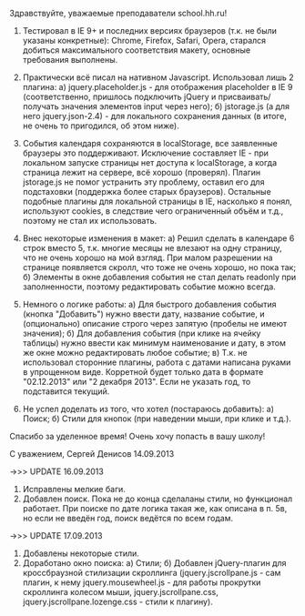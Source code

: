 Здравствуйте, уважаемые преподаватели school.hh.ru!

1) Тестировал в IE 9+ и последних версиях браузеров (т.к. не были указаны конкретные): Chrome, Firefox, Safari, Opera, старался добиться максимального соответствия макету, основные требования выполнены.

2) Практически всё писал на нативном Javascript. Использовал лишь 2 плагина:
а) jquery.placeholder.js - для отображения placeholder в IE 9 (соответственно, пришлось подключить jQuery и присваивать/получать значения элементов input через него);
б) jstorage.js (а для него jquery.json-2.4) - для локального сохранения данных (в итоге, не очень то пригодился, об этом ниже).

3) События календаря сохраняются в localStorage, все заявленные браузеры это поддерживают. Исключение составляет IE - при локальном запуске страницы нет доступа к localStorage, а когда страница лежит на сервере, всё хорошо (проверял). Плагин jstorage.js не помог устранить эту проблему, оставил его для подстаховки (поддержка более старых браузеров). Остальные подобные плагины для локальной страницы в IE, насколько я понял, используют cookies, в следствие чего ограниченный объём и т.д., поэтому не стал их использовать.

4) Внес некоторые изменения в макет:
а) Решил сделать в календаре 6 строк вместо 5, т.к. многие месяцы не влезают на одну страницу, что не очень хорошо на мой взгляд. При малом разрешении на странице появляется скролл, что тоже не очень хорошо, но пока так;
б) Элементы в окне добавления события не стал делать readonly при заполненности, поэтому редактировать событие можно всегда.

5) Немного о логике работы:
а) Для быстрого добавления события (кнопка "Добавить") нужно ввести дату, название событие, и (опционально) описание строго через запятую (пробелы не имеют значения);
б) Для добавления события (при клике на ячейку таблицы) нужно ввести как минимум наименование и дату, в этом же окне можно редактировать любое событие;
в) Т.к. не использовал сторонние плагины, работа с датами написана руками в упрощенном виде. Корретной будет только дата в формате "02.12.2013" или "2 декабря 2013". Если не указать год, то подставится текущий.

6) Не успел доделать из того, что хотел (постараюсь добавить):
а) Поиск;
б) Стили для кнопок (при наведении мыши, при клике и т.д.).

Спасибо за уделенное время! Очень хочу попасть в вашу школу!

С уважением,
Сергей Денисов
14.09.2013




->>> UPDATE 16.09.2013
1) Исправлены мелкие баги.
2) Добавлен поиск. Пока не до конца сделаланы стили, но функционал работает. При поиске по дате логика такая же, как описана в п. 5в, но если не введён год, поиск ведётся по всем годам.

->>> UPDATE 17.09.2013
1) Добавлены некоторые стили.
2) Доработано окно поиска:
а) Стили;
б) Добавлен jQuery-плагин для кроссбраузной стилизации скроллинга (jquery.jscrollpane.js - сам плагин, к нему jquery.mousewheel.js - для работы прокрутки скроллинга колесом мыши, jquery.jscrollpane.css, jquery.jscrollpane.lozenge.css - стили к плагину).